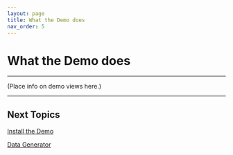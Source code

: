 ```yaml
---
layout: page
title: What the Demo does
nav_order: 5
---
```

# What the Demo does

-----

\(Place info on demo views here.\)

-----

## Next Topics

[Install the Demo](InstallDemo.md)

[Data Generator](DataGenerator.md)